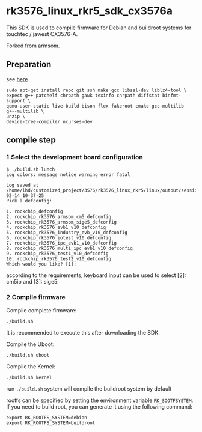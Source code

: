 # rk3576_linux_rkr5_sdk_cx3576a

This SDK is used to compile firmware for Debian and buildroot systems for touchtec / jawest CX3576-A.

Forked from armsom.

## Preparation ##

see [here](https://wiki.t-firefly.com/en/ROC-RK3576-PC/linux_compile.html)

```
sudo apt-get install repo git ssh make gcc libssl-dev liblz4-tool \
expect g++ patchelf chrpath gawk texinfo chrpath diffstat binfmt-support \
qemu-user-static live-build bison flex fakeroot cmake gcc-multilib g++-multilib \
unzip \
device-tree-compiler ncurses-dev
```


## compile step

### 1.Select the development board configuration

```
$ ./build.sh lunch
Log colors: message notice warning error fatal

Log saved at /home/lhd/customized_project/3576/rk3576_linux_rkr5/linux/output/sessions/2025-02-14_10-37-25
Pick a defconfig:

1. rockchip_defconfig
2. rockchip_rk3576_armsom_cm5_defconfig
3. rockchip_rk3576_armsom_sige5_defconfig
4. rockchip_rk3576_evb1_v10_defconfig
5. rockchip_rk3576_industry_evb_v10_defconfig
6. rockchip_rk3576_iotest_v10_defconfig
7. rockchip_rk3576_ipc_evb1_v10_defconfig
8. rockchip_rk3576_multi_ipc_evb1_v10_defconfig
9. rockchip_rk3576_test1_v10_defconfig
10. rockchip_rk3576_test2_v10_defconfig
Which would you like? [1]: 
```

according to the requirements, keyboard input can be used to select
[2]: cm5io and [3]: sige5.

### 2.Compile firmware

Compile complete firmware:

```
./build.sh
```

It is recommended to execute this after downloading the SDK.

Compile the Uboot:

```
./build.sh uboot
```

Compile the Kernel:

```
./build.sh kernel
```



run `./build.sh` system will compile the buildroot system by default

rootfs can be specified by setting the environment variable `RK_SOOTFSYSTEM`.
If you need to build root, you can generate it using the following command:

```
export RK_ROOTFS_SYSTEM=debian
export RK_ROOTFS_SYSTEM=buildroot
```


